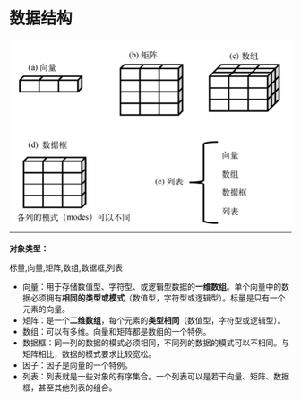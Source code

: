 # 数据结构

![](/assets/import.png)

**对象类型：**

标量,向量,矩阵,数组,数据框,列表

* 向量：用于存储数值型、字符型、或逻辑型数据的**一维数组**。单个向量中的数据必须拥有**相同的类型或模式**（数值型，字符型或逻辑型）。标量是只有一个元素的向量。
* 矩阵：是一个**二维数组**，每个元素的**类型相同**（数值型，字符型或逻辑型）。
* 数组：可以有多维。向量和矩阵都是数组的一个特例。
* 数据框：同一列的数据的模式必须相同，不同列的数据的模式可以不相同。与矩阵相比，数据的模式要求比较宽松。
* 因子：因子是向量的一个特例。
* 列表：列表就是一些对象的有序集合。一个列表可以是若干向量、矩阵、数据框，甚至其他列表的组合。



